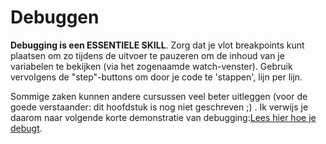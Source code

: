 # Debuggen
 **Debugging is een ESSENTIELE SKILL**. Zorg dat je vlot breakpoints kunt plaatsen om zo tijdens de uitvoer te pauzeren om de inhoud van je variabelen te bekijken (via het zogenaamde watch-venster). Gebruik vervolgens de "step"-buttons om door je code te 'stappen', lijn per lijn.

Sommige zaken kunnen andere cursussen veel beter uitleggen (voor de goede verstaander: dit hoofdstuk is nog niet geschreven ;) . Ik verwijs je daarom naar volgende korte demonstratie van debugging:[Lees hier hoe je debugt](https://tutorials.visualstudio.com/vs-get-started/debugging).


